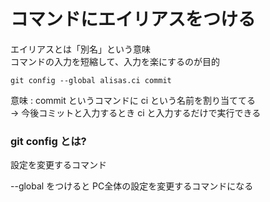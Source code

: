 # コマンドにエイリアスをつける

エイリアスとは「別名」という意味  
コマンドの入力を短縮して、入力を楽にするのが目的  

```git
git config --global alisas.ci commit
```

意味 : commit というコマンドに ci という名前を割り当ててる  
→ 今後コミットと入力するとき ci と入力するだけで実行できる  

### git config とは?

設定を変更するコマンド  

--global をつけると PC全体の設定を変更するコマンドになる  
